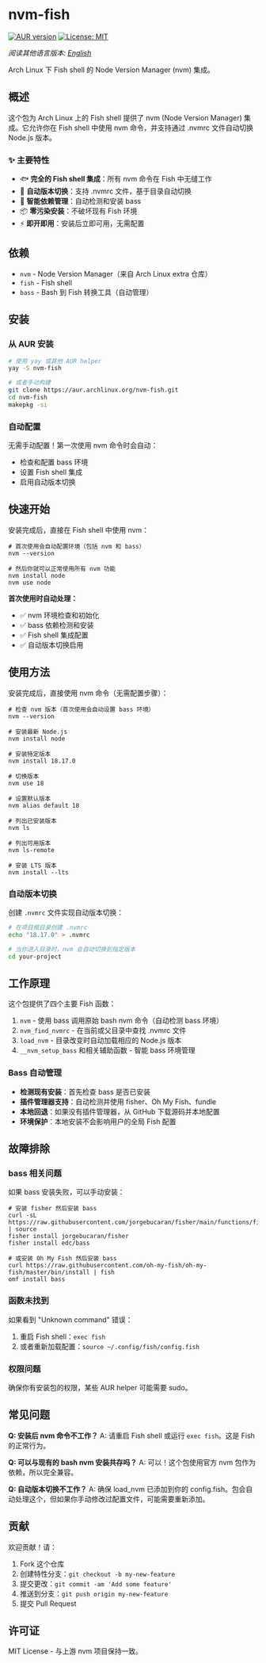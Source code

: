 # nvm-fish

[![AUR version](https://img.shields.io/aur/version/nvm-fish?logo=arch-linux&logoColor=white)](https://aur.archlinux.org/packages/nvm-fish)
[![License: MIT](https://img.shields.io/badge/License-MIT-yellow.svg)](https://opensource.org/licenses/MIT)

*阅读其他语言版本: [English](README.md)*

Arch Linux 下 Fish shell 的 Node Version Manager (nvm) 集成。

## 概述

这个包为 Arch Linux 上的 Fish shell 提供了 nvm (Node Version Manager) 集成。它允许你在 Fish shell 中使用 nvm 命令，并支持通过 .nvmrc 文件自动切换 Node.js 版本。

### ✨ 主要特性

- 🐟 **完全的 Fish shell 集成**：所有 nvm 命令在 Fish 中无缝工作
- 🎯 **自动版本切换**：支持 .nvmrc 文件，基于目录自动切换
- 🔧 **智能依赖管理**：自动检测和安装 bass
- 📦 **零污染安装**：不破坏现有 Fish 环境
- ⚡ **即开即用**：安装后立即可用，无需配置

## 依赖

- `nvm` - Node Version Manager（来自 Arch Linux extra 仓库）
- `fish` - Fish shell
- `bass` - Bash 到 Fish 转换工具（自动管理）

## 安装

### 从 AUR 安装

```bash
# 使用 yay 或其他 AUR helper
yay -S nvm-fish

# 或者手动构建
git clone https://aur.archlinux.org/nvm-fish.git
cd nvm-fish
makepkg -si
```

### 自动配置

无需手动配置！第一次使用 nvm 命令时会自动：
- 检查和配置 bass 环境
- 设置 Fish shell 集成
- 启用自动版本切换

## 快速开始

安装完成后，直接在 Fish shell 中使用 nvm：

```fish
# 首次使用会自动配置环境（包括 nvm 和 bass）
nvm --version

# 然后你就可以正常使用所有 nvm 功能
nvm install node
nvm use node
```

**首次使用时自动处理：**
- ✅ nvm 环境检查和初始化
- ✅ bass 依赖检测和安装
- ✅ Fish shell 集成配置
- ✅ 自动版本切换启用

## 使用方法

安装完成后，直接使用 nvm 命令（无需配置步骤）：

```fish
# 检查 nvm 版本（首次使用会自动设置 bass 环境）
nvm --version

# 安装最新 Node.js
nvm install node

# 安装特定版本
nvm install 18.17.0

# 切换版本
nvm use 18

# 设置默认版本
nvm alias default 18

# 列出已安装版本
nvm ls

# 列出可用版本
nvm ls-remote

# 安装 LTS 版本
nvm install --lts
```

### 自动版本切换

创建 `.nvmrc` 文件实现自动版本切换：

```bash
# 在项目根目录创建 .nvmrc
echo "18.17.0" > .nvmrc

# 当你进入目录时，nvm 会自动切换到指定版本
cd your-project
```

## 工作原理

这个包提供了四个主要 Fish 函数：

1. `nvm` - 使用 bass 调用原始 bash nvm 命令（自动检测 bass 环境）
2. `nvm_find_nvmrc` - 在当前或父目录中查找 .nvmrc 文件
3. `load_nvm` - 目录改变时自动加载相应的 Node.js 版本
4. `__nvm_setup_bass` 和相关辅助函数 - 智能 bass 环境管理

### Bass 自动管理

- **检测现有安装**：首先检查 bass 是否已安装
- **插件管理器支持**：自动检测并使用 fisher、Oh My Fish、fundle
- **本地回退**：如果没有插件管理器，从 GitHub 下载源码并本地配置
- **环境保护**：本地安装不会影响用户的全局 Fish 配置

## 故障排除

### bass 相关问题

如果 bass 安装失败，可以手动安装：

```fish
# 安装 fisher 然后安装 bass
curl -sL https://raw.githubusercontent.com/jorgebucaran/fisher/main/functions/fisher.fish | source
fisher install jorgebucaran/fisher
fisher install edc/bass

# 或安装 Oh My Fish 然后安装 bass
curl https://raw.githubusercontent.com/oh-my-fish/oh-my-fish/master/bin/install | fish
omf install bass
```

### 函数未找到

如果看到 "Unknown command" 错误：

1. 重启 Fish shell：`exec fish`
2. 或者重新加载配置：`source ~/.config/fish/config.fish`

### 权限问题

确保你有安装包的权限，某些 AUR helper 可能需要 sudo。

## 常见问题

**Q: 安装后 nvm 命令不工作？**
A: 请重启 Fish shell 或运行 `exec fish`。这是 Fish 的正常行为。

**Q: 可以与现有的 bash nvm 安装共存吗？**
A: 可以！这个包使用官方 nvm 包作为依赖，所以完全兼容。

**Q: 自动版本切换不工作？**
A: 确保 load_nvm 已添加到你的 config.fish。包会自动处理这个，但如果你手动修改过配置文件，可能需要重新添加。

## 贡献

欢迎贡献！请：

1. Fork 这个仓库
2. 创建特性分支：`git checkout -b my-new-feature`
3. 提交更改：`git commit -am 'Add some feature'`
4. 推送到分支：`git push origin my-new-feature`
5. 提交 Pull Request

## 许可证

MIT License - 与上游 nvm 项目保持一致。
